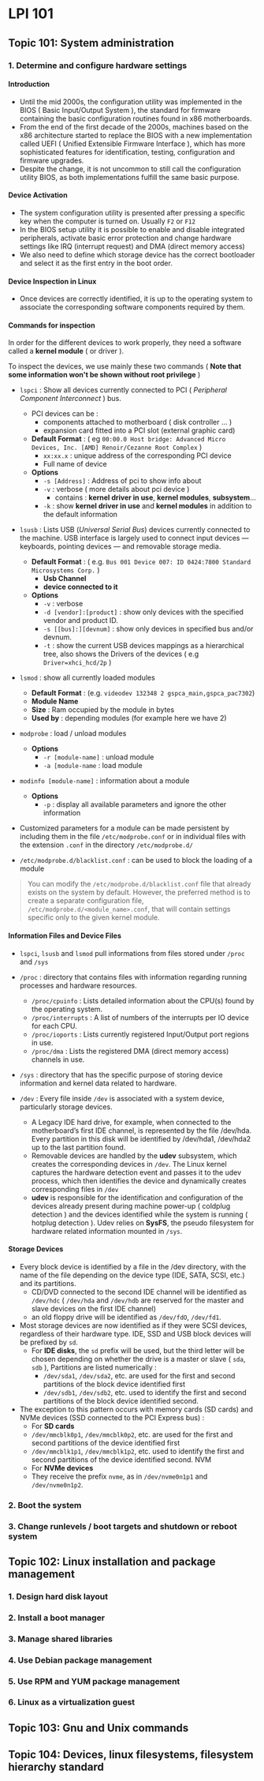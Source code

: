 # LPI 101

## Topic 101: System administration

### 1. Determine and configure hardware settings

#### Introduction

- Until the mid 2000s, the configuration utility was implemented in the BIOS ( Basic Input/Output System ), the standard for firmware containing the basic configuration routines found in x86 motherboards. 
- From the end of the first decade of the 2000s, machines based on the x86 architecture started to replace the BIOS with a new implementation called UEFI ( Unified Extensible Firmware Interface ), which has more sophisticated features for identification, testing, configuration and firmware upgrades.
-  Despite the  change, it is not uncommon to still call the configuration utility BIOS, as both implementations fulfill the same basic purpose.

#### Device Activation

- The system configuration utility is presented after pressing a specific key when the computer is  turned on. Usually `F2` or `F12`
- In the BIOS setup utility it is possible to enable and disable integrated peripherals, activate basic  error protection and change hardware settings like IRQ (interrupt request) and DMA (direct memory  access)
- We also need to define which storage device has the correct bootloader and select it as the first entry in the boot order.

#### Device Inspection in Linux

- Once devices are correctly identified, it is up to the operating system to associate the corresponding software components required by them.

#### Commands for inspection

In order for the different devices to work properly, they need a software called a **kernel module** ( or driver ). 

To inspect the devices, we use mainly these two commands ( **Note that some information won't be shown without root privilege** )

- `lspci` : Show all devices currently connected to PCI  ( *Peripheral Component Interconnect* ) bus. 
  - PCI devices can be : 
    - components attached to motherboard ( disk controller ... ) 
    - expansion card fitted into a PCI slot (external graphic card)
  - **Default Format** : ( eg `00:00.0 Host bridge: Advanced Micro Devices, Inc. [AMD] Renoir/Cezanne Root Complex` )
    -  `xx:xx.x`  : unique address of the corresponding PCI device
    - Full name of device
  - **Options**
    - `-s [Address]` : Address of pci to show info about
    - `-v` : verbose ( more details about pci device )
	    - contains : **kernel driver in use**, **kernel modules**, **subsystem**...
	- `-k` : show **kernel driver in use** and **kernel modules** in addition to the default information

- `lsusb` : Lists USB (*Universal Serial Bus*) devices currently connected to the machine. USB interface is largely used to connect  input devices — keyboards, pointing devices — and removable storage media.
  - **Default Format** : ( e.g. `Bus 001 Device 007: ID 0424:7800 Standard Microsystems Corp.` )
    -  **Usb Channel**
    - **device connected to it**
  - **Options**
    - `-v` : verbose
    - `-d [vendor]:[product]` : show only devices with the specified vendor and product  ID.
    - `-s [[bus]:][devnum]` :  show only devices in specified bus and/or devnum.
    - `-t` : show the current USB devices mappings as a hierarchical tree, also shows the Drivers of the devices ( e.g `Driver=xhci_hcd/2p` )

- `lsmod` : show all  currently loaded modules
  -  **Default Format** : (e.g. `videodev 132348 2 gspca_main,gspca_pac7302`)
    -  **Module Name**
    - **Size** : Ram occupied by the module in bytes
    - **Used by** : depending modules (for example here we have 2)

- `modprobe` : load / unload modules
  - **Options**
    - `-r [module-name]` : unload module  
    - `-a [module-name` : load module

- `modinfo [module-name]` : information about a module
  - **Options**
    - `-p`  : display all available parameters and ignore the other information


- Customized parameters for a module can be made persistent by including them in the file  `/etc/modprobe.conf` or in individual files with the extension `.conf` in the directory `/etc/modprobe.d/`

- `/etc/modprobe.d/blacklist.conf` : can be used to block the loading of a module

> You can modify the `/etc/modprobe.d/blacklist.conf` file that already exists on  the system by default. However, the preferred method is to create a separate configuration file, `/etc/modprobe.d/<module_name>.conf`, that will contain settings specific only to the given kernel module.

#### Information Files and Device Files

- `lspci`, `lsusb` and `lsmod` pull informations from files stored under `/proc` and `/sys`

- `/proc` : directory that contains files with information regarding running processes and hardware resources.
  - `/proc/cpuinfo` : Lists detailed information about the CPU(s) found by the operating system.
  - `/proc/interrupts` : A list of numbers of the interrupts per IO device for each CPU.
  - `/proc/ioports` :  Lists currently registered Input/Output port regions in use.
  - `/proc/dma` : Lists the registered DMA (direct memory access) channels in use.

- `/sys` : directory that has the specific purpose of storing device information and kernel data related to hardware.
- `/dev` : Every file inside  `/dev` is associated with a system device, particularly storage devices.
  - A Legacy IDE hard drive, for example, when connected to the motherboard’s first IDE channel, is represented by the file /dev/hda. Every partition in this disk will be identified by /dev/hda1, /dev/hda2 up to the last partition found.
  - Removable devices are handled by the **udev** subsystem, which creates the corresponding devices in `/dev`. The Linux kernel captures the hardware detection event and passes it to the udev process, which then identifies the device and dynamically creates corresponding files in `/dev`
  - **udev** is responsible for the identification and configuration of the devices already present during machine power-up ( coldplug detection ) and the devices identified while the system is running ( hotplug detection ). Udev relies on **SysFS**, the pseudo filesystem for hardware related information mounted in `/sys`.

#### Storage Devices

- Every block device is  identified by a file in the /dev directory, with the name of the file depending on the device type (IDE, SATA, SCSI, etc.) and its partitions.
  - CD/DVD connected to the second IDE channel will be identified  as `/dev/hdc` ( `/dev/hda` and `/dev/hdb` are reserved for the master and slave devices on the first IDE  channel)
  - an old floppy drive will be identified as `/dev/fdO`, `/dev/fd1`.
- Most storage devices are now identified as if they were SCSI devices, regardless of their hardware type. IDE, SSD and USB block devices will be prefixed by `sd`.
  - For **IDE disks**, the `sd` prefix will be used, but the third letter will be chosen depending on whether  the drive is a master or slave ( `sda`, `sdb` ), Partitions are listed numerically : 
    - `/dev/sda1`, `/dev/sda2`, etc. are used for the first and second partitions of the block device identified first
    - `/dev/sdb1`, `/dev/sdb2`, etc. used to identify the first and second partitions of the block device identified second.
- The exception to this pattern occurs with memory cards (SD cards) and NVMe devices (SSD connected to the PCI Express bus) : 
  -  For **SD cards**
    - `/dev/mmcblk0p1`, `/dev/mmcblk0p2`, etc. are used for the first and second partitions of the device identified first 
    - `/dev/mmcblk1p1`, `/dev/mmcblk1p2`, etc. used to identify the first and second  partitions of the device identified second. NVM
  -  For **NVMe devices**
    -  They receive the prefix `nvme`, as in  `/dev/nvme0n1p1` and `/dev/nvme0n1p2`.


### 2. Boot the system

### 3. Change runlevels / boot targets and shutdown or reboot system

## Topic 102: Linux installation and package management

### 1. Design hard disk layout

### 2. Install a boot manager

### 3. Manage shared libraries

### 4. Use Debian package management

### 5. Use RPM and YUM package management

### 6. Linux as a virtualization guest

## Topic 103: Gnu and Unix commands


## Topic 104: Devices, linux filesystems, filesystem hierarchy standard